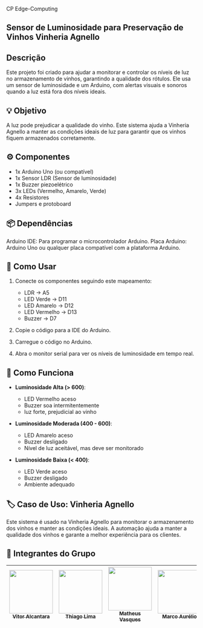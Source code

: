 CP Edge-Computing
## Sensor de Luminosidade para Preservação de Vinhos  Vinheria Agnello

## Descrição
Este projeto foi criado para ajudar a monitorar e controlar os níveis de luz no armazenamento de vinhos, garantindo a qualidade dos rótulos. Ele usa um sensor de luminosidade e um Arduino, com alertas visuais e sonoros quando a luz está fora dos níveis ideais.

## 💡 Objetivo

A luz pode prejudicar a qualidade do vinho. Este sistema ajuda a Vinheria Agnello a manter as condições ideais de luz para garantir que os vinhos fiquem armazenados corretamente.

## ⚙️ Componentes

- 1x Arduino Uno (ou compatível)
- 1x Sensor LDR (Sensor de luminosidade)
- 1x Buzzer piezoelétrico
- 3x LEDs (Vermelho, Amarelo, Verde)
- 4x Resistores 
- Jumpers e protoboard

## 📦 Dependências

Arduino IDE: Para programar o microcontrolador Arduino.
Placa Arduino: Arduino Uno ou qualquer placa compatível com a plataforma Arduino.

## 🔧 Como Usar

1. Conecte os componentes seguindo este mapeamento:
   - LDR → A5 
   - LED Verde → D11
   - LED Amarelo → D12
   - LED Vermelho → D13
   - Buzzer → D7

2. Copie o código para a IDE do Arduino.

3. Carregue o código no Arduino.

4. Abra o monitor serial para ver os níveis de luminosidade em tempo real.

## 🚦 Como Funciona

- **Luminosidade Alta (> 600)**:
  - LED Vermelho aceso
  - Buzzer soa intermitentemente
  - luz forte, prejudicial ao vinho

- **Luminosidade Moderada (400 - 600)**:
  - LED Amarelo aceso
  - Buzzer desligado
  - Nível de luz aceitável, mas deve ser monitorado

- **Luminosidade Baixa (< 400)**:
  - LED Verde aceso
  - Buzzer desligado
  - Ambiente adequado

## 🏷️ Caso de Uso: Vinheria Agnello

Este sistema é usado na Vinheria Agnello para monitorar o armazenamento dos vinhos e manter as condições ideais. A automação ajuda a manter a qualidade dos vinhos e garante a melhor experiência para os clientes.

## 👥 Integrantes do Grupo
| [<img loading="lazy" src="./src/assets/images/Vitor.png" width=115><br><sub>Vitor Alcantara</sub>](https://github.com/VitorAlcantara-tech) | [<img loading="lazy" src="./src/assets/images/Thiago.png" width=115><br><sub>Thiago Lima</sub>](https://github.com/thiagolima-tech) |  [<img loading="lazy" src="./src/assets/images/Matheus.png" width=115><br><sub>Matheus Vasques</sub>](https://github.com/maatvasques) | [<img loading="lazy" src="./src/assets/images/Marco.png" width=115><br><sub>Marco Aurélio</sub>](https://github.com/Arriatea) | [<img loading="lazy" src="./src/assets/images/Bernardo.png" width=115><br><sub>Bernardo Hanashiro</sub>](https://github.com/BernardoYuji) | 
| :---: | :---: | :---: | :---: | :---: |
